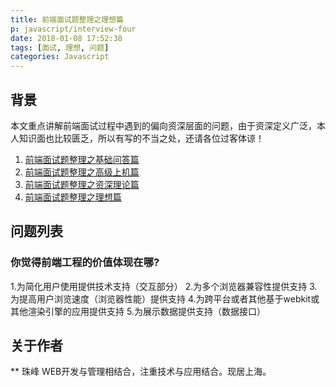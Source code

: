 ```yaml
---
title: 前端面试题整理之理想篇
p: javascript/interview-four
date: 2018-01-08 17:52:38
tags: [面试, 理想, 问题]
categories: Javascript
---
```


## 背景

本文重点讲解前端面试过程中遇到的偏向资深层面的问题，由于资深定义广泛，本人知识面也比较匮乏，所以有写的不当之处，还请各位过客体谅！

1. [前端面试题整理之基础问答篇](/2016/01/08/javascript/interview-one/)
2. [前端面试题整理之高级上机篇](/2017/01/08/javascript/interview-two/)
3. [前端面试题整理之资深理论篇](/2018/01/08/javascript/interview-three/)
4. [前端面试题整理之理想篇](/2018/01/08/javascript/interview-four/)

<!--more-->

## 问题列表

### 你觉得前端工程的价值体现在哪?
1.为简化用户使用提供技术支持（交互部分）
2.为多个浏览器兼容性提供支持
3.为提高用户浏览速度（浏览器性能）提供支持
4.为跨平台或者其他基于webkit或其他渲染引擎的应用提供支持
5.为展示数据提供支持（数据接口）


## 关于作者
** 珠峰
WEB开发与管理相结合，注重技术与应用结合。现居上海。 
